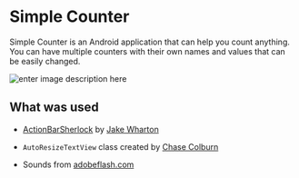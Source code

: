 Simple Counter
==============
Simple Counter is an Android application that can help you count anything. You can have multiple counters with their own names and values that can be easily changed.

![enter image description here][1]

What was used
-------------
* [ActionBarSherlock][2] by [Jake Wharton][3]
* `AutoResizeTextView` class created by [Chase Colburn][4]
* Sounds from [adobeflash.com][5]


  [1]: https://github.com/Tsukanov/Simple-Counter/raw/master/stuff/art.png
  [2]: http://actionbarsherlock.com/
  [3]: http://jakewharton.com/
  [4]: http://stackoverflow.com/a/5535672/272770
  [5]: http://www.adobeflash.com/download/sounds/clicks/